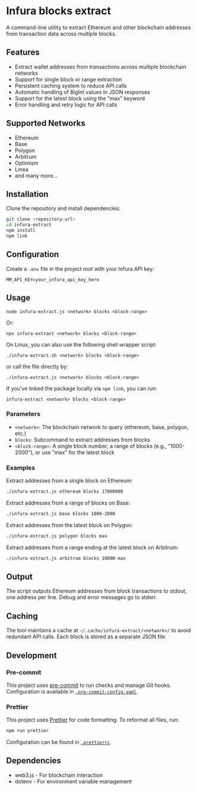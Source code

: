 # Infura blocks extract

A command-line utility to extract Ethereum and other blockchain addresses from transaction data across multiple blocks.

## Features

- Extract wallet addresses from transactions across multiple blockchain networks
- Support for single block or range extraction
- Persistent caching system to reduce API calls
- Automatic handling of BigInt values in JSON responses
- Support for the latest block using the "max" keyword
- Error handling and retry logic for API calls

## Supported Networks

- Ethereum
- Base
- Polygon
- Arbitrum
- Optimism
- Linea
- and many more...

## Installation

Clone the repository and install dependencies:

```bash
git clone <repository-url>
cd infura-extract
npm install
npm link
```

## Configuration

Create a `.env` file in the project root with your Infura API key:

```console
MM_API_KEY=your_infura_api_key_here
```

## Usage

```console
node infura-extract.js <network> blocks <block-range>
```

Or:

```console
npx infura-extract <network> blocks <block-range>
```

On Linux, you can also use the following shell wrapper script:

```console
./infura-extract.sh <network> blocks <block-range>
```

or call the file directly by:

```console
./infura-extract.js <network> blocks <block-range>
```

If you've linked the package locally via `npm link`, you can run:

```console
infura-extract <network> blocks <block-range>
```

### Parameters

- `<network>`: The blockchain network to query (ethereum, base, polygon, etc.)
- `blocks`: Subcommand to extract addresses from blocks
- `<block-range>`: A single block number, a range of blocks (e.g., "1000-2000"), or use "max" for the latest block

### Examples

Extract addresses from a single block on Ethereum:

```bash
./infura-extract.js ethereum blocks 17000000
```

Extract addresses from a range of blocks on Base:

```bash
./infura-extract.js base blocks 1000-2000
```

Extract addresses from the latest block on Polygon:

```bash
./infura-extract.js polygon blocks max
```

Extract addresses from a range ending at the latest block on Arbitrum:

```bash
./infura-extract.js arbitrum blocks 10000-max
```

## Output

The script outputs Ethereum addresses from block transactions to stdout, one
address per line. Debug and error messages go to stderr.

## Caching

The tool maintains a cache at `~/.cache/infura-extract/<network>/` to avoid
redundant API calls. Each block is stored as a separate JSON file.

## Development

### Pre-commit

This project uses [pre-commit](https://pre-commit.com/) to run checks and manage Git hooks.
Configuration is available in [`.pre-commit-config.yaml`](./.pre-commit-config.yaml).

### Prettier

This project uses [Prettier](https://prettier.io/) for code formatting. To reformat all files, run:

```bash
npm run prettier
```

Configuration can be found in [`.prettierrc`](./.prettierrc).

## Dependencies

- web3.js - For blockchain interaction
- dotenv - For environment variable management
